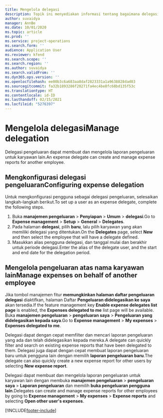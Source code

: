```yaml
---
title: Mengelola delegasi
description: Topik ini menyediakan informasi tentang bagaimana delegasi pengeluaran dapat membuat dan mengelola laporan pengeluaran untuk karyawan lain.
author: suvaidya
manager: AnnBe
ms.date: 10/01/2020
ms.topic: article
ms.prod: ''
ms.service: project-operations
ms.search.form: ''
audience: Application User
ms.reviewer: kfend
ms.search.scope: ''
ms.search.region: ''
ms.author: suvaidya
ms.search.validFrom: ''
ms.dyn365.ops.version: ''
ms.openlocfilehash: ee00b3c6a683aa8daf2823331a1a9638828dad03
ms.sourcegitcommit: fa32b1893286f20271fa4ec4be8fc68bd135f53c
ms.translationtype: HT
ms.contentlocale: id-ID
ms.lasthandoff: 02/15/2021
ms.locfileid: "5276397"
---
```

# <a name="manage-delegation"></a><span data-ttu-id="c26cf-103">Mengelola delegasi</span><span class="sxs-lookup"><span data-stu-id="c26cf-103">Manage delegation</span></span>
<span data-ttu-id="c26cf-104">Delegasi pengeluaran dapat membuat dan mengelola laporan pengeluaran untuk karyawan lain.</span><span class="sxs-lookup"><span data-stu-id="c26cf-104">An expense delegate can create and manage expense reports for another employee.</span></span>

## <a name="configuring-expense-delegation"></a><span data-ttu-id="c26cf-105">Mengkonfigurasi delegasi pengeluaran</span><span class="sxs-lookup"><span data-stu-id="c26cf-105">Configuring expense delegation</span></span>

<span data-ttu-id="c26cf-106">Untuk mengkonfigurasi pengguna sebagai delegasi pengeluaran, selesaikan langkah-langkah berikut.</span><span class="sxs-lookup"><span data-stu-id="c26cf-106">To set up a user as an expense delegate, complete the following steps.</span></span> 
1. <span data-ttu-id="c26cf-107">Buka **manajemen pengeluaran** > **Penyiapan** > **Umum** > **delegasi**.</span><span class="sxs-lookup"><span data-stu-id="c26cf-107">Go to **Expense management** > **Setup** > **General** > **Delegates**.</span></span> 
2. <span data-ttu-id="c26cf-108">Pada halaman **delegasi**, pilih **baru**, lalu pilih karyawan yang akan memiliki delegasi yang ditentukan.</span><span class="sxs-lookup"><span data-stu-id="c26cf-108">On the **Delegates** page, select **New** and then select the employee that will have a delegate defined.</span></span> 
3. <span data-ttu-id="c26cf-109">Masukkan alias pengguna delegasi, dan tanggal mulai dan berakhir untuk periode delegasi.</span><span class="sxs-lookup"><span data-stu-id="c26cf-109">Enter the alias of the delegate user, and the start and end date for the delegation period.</span></span>

## <a name="manage-expenses-on-behalf-of-another-employee"></a><span data-ttu-id="c26cf-110">Mengelola pengeluaran atas nama karyawan lain</span><span class="sxs-lookup"><span data-stu-id="c26cf-110">Manage expenses on behalf of another employee</span></span>

<span data-ttu-id="c26cf-111">Jika tombol manajemen fitur **memungkinkan halaman daftar pengeluaran delegasi** diaktifkan, halaman Daftar **Pengeluaran didelegasikan ke saya** akan tersedia.</span><span class="sxs-lookup"><span data-stu-id="c26cf-111">If the feature management key **Enable expense delegates list page** is enabled, the **Expenses delegated to me** list page will be available.</span></span> <span data-ttu-id="c26cf-112">Buka **manajemen pengeluaran** > **pengeluaran saya** > **Pengeluaran yang didelegasikan kepada saya**.</span><span class="sxs-lookup"><span data-stu-id="c26cf-112">Go to **Expense management** > **My expenses** > **Expenses delegated to me**.</span></span>

<span data-ttu-id="c26cf-113">Delegasi dapat dengan cepat memfilter dan mencari laporan pengeluaran yang ada dan telah didelegasikan kepada mereka.</span><span class="sxs-lookup"><span data-stu-id="c26cf-113">A delegate can quickly filter and search on existing expense reports that have been delegated to them.</span></span> <span data-ttu-id="c26cf-114">Delegasi juga dapat dengan cepat membuat laporan pengeluaran baru untuk pengguna lain dengan memilih **laporan pengeluaran baru**.</span><span class="sxs-lookup"><span data-stu-id="c26cf-114">The delegate can also quickly create a new expense report for other users by selecting **New expense report**.</span></span>

<span data-ttu-id="c26cf-115">Delegasi dapat membuat dan mengelola laporan pengeluaran untuk karyawan lain dengan membuka **manajemen pengeluaran** > **pengeluaran saya** > **Laporan pengeluaran** dan memilih **buka pengeluaran pengguna lain**.</span><span class="sxs-lookup"><span data-stu-id="c26cf-115">Delegates can create and manage expense reports for other employees by going to **Expense management** > **My expenses** > **Expense reports** and selecting **Open other user's expenses**.</span></span>


[!INCLUDE[footer-include](../includes/footer-banner.md)]